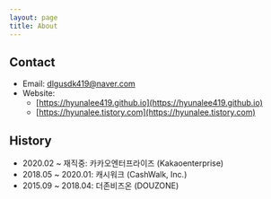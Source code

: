 ```yaml
---
layout: page
title: About
---
```

## Contact
- Email: <a href="mailto:dlgusdk419@naver.com" target="_top">dlgusdk419@naver.com</a>
- Website: 
    - [https://hyunalee419.github.io](https://hyunalee419.github.io)
    - [https://hyunalee.tistory.com](https://hyunalee.tistory.com)

## History
- 2020.02 ~ 재직중: 카카오엔터프라이즈 (Kakaoenterprise)
- 2018.05 ~ 2020.01: 캐시워크 (CashWalk, Inc.)
- 2015.09 ~ 2018.04: 더존비즈온 (DOUZONE)
